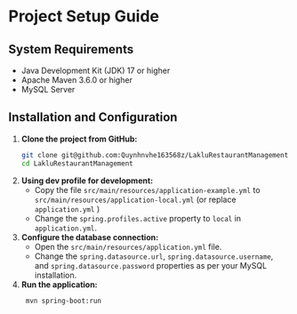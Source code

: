 # Project Setup Guide

## System Requirements
- Java Development Kit (JDK) 17 or higher
- Apache Maven 3.6.0 or higher
- MySQL Server

## Installation and Configuration
1. **Clone the project from GitHub:**
   ```sh
   git clone git@github.com:Quynhnvhe163568z/LakluRestaurantManagement.git
   cd LakluRestaurantManagement
    ```
2. **Using dev profile for development:**
    - Copy the file `src/main/resources/application-example.yml` to `src/main/resources/application-local.yml` (or replace `application.yml` )
    - Change the `spring.profiles.active` property to `local` in `application.yml`.
3. **Configure the database connection:**
   - Open the `src/main/resources/application.yml` file.
   - Change the `spring.datasource.url`, `spring.datasource.username`, and `spring.datasource.password` properties as per your MySQL installation.
4. **Run the application:**
   ```sh
    mvn spring-boot:run
    ```
